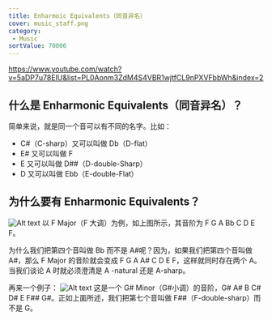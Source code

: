 ```yaml
---
title: Enharmoic Equivalents（同音异名）
cover: music_staff.png
category:
 - Music
sortValue: 70006
---
```


https://www.youtube.com/watch?v=5aDP7u78EIU&list=PL0Aonm3ZdM4S4VBR1wjtfCL9nPXVFbbWh&index=2

## 什么是 Enharmonic Equivalents（同音异名）？

简单来说，就是同一个音可以有不同的名字。比如：

- C#（C-sharp）又可以叫做 Db（D-flat）
- E# 又可以叫做 F
- E 又可以叫做 D##（D-double-Sharp）
- D 又可以叫做 Ebb（E-double-Flat）

## 为什么要有 Enharmonic Equivalents？

![Alt text](image.png)
以 F Major（F 大调）为例，如上图所示，其音阶为 F G A Bb C D E F。

为什么我们把第四个音叫做 Bb 而不是 A#呢？因为，如果我们把第四个音叫做 A#，那么 F Major 的音阶就会变成 F G A A# C D E F，这样就同时存在两个 A。当我们谈论 A 时就必须澄清是 A -natural 还是 A-sharp。

再来一个例子：
![Alt text](image-1.png)
这是一个 G# Minor（G#小调）的音阶，G# A# B C# D# E F## G#。正如上面所述，我们把第七个音叫做 F##（F-double-sharp）而不是 G。
